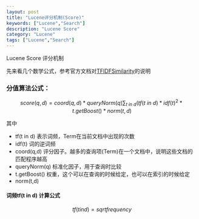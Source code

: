 ```yaml
---
layout: post
title: "Lucene评分机制(Score)"
keywords: ["Lucene","Search"]
description: "Lucene Score"
category: "Lucene"
tags: ["Lucene","Search"]
---
```

Lucene Score 评分机制

先来看几个数学公式，参考官方文档对[TFIDFSimilarity](http://lucene.apache.org/core/5_3_0/core/org/apache/lucene/search/similarities/TFIDFSimilarity.html)的说明

### 分值算法公式：

$$score(q,d)=coord(q,d)*queryNorm(q)\sum_{t\ in\ d }(tf( t\ in\ d )*idf(t)^2*t.getBoost()*norm(t,d)$$

其中

* tf(t in d) 表示词频，Term在当前文档中出现的次数
* idf(t) 词的逆词频
* coord(q,d) 评分因子。越多的查询项(Term)在一个文档中，说明这些文档的匹配程序越高
* queryNorm(q) 标准化因子，用于查询时比较
* t.getBoost() 权重，这个可以在查询的时候给定，也可以在索引的时候给定
* norm(t,d)

#### 词频tf(t in d) 计算公式

$$tf(t in d)=sqrt{frequency}$$

